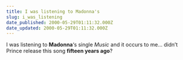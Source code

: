 ```yaml
---
title: I was listening to Madonna's
slug: i_was_listening
date_published: 2000-05-29T01:11:32.000Z
date_updated: 2000-05-29T01:11:32.000Z
---
```


I was listening to **Madonna**‘s single *Music* and it occurs to me… didn’t Prince release this song **fifteen years ago**?
